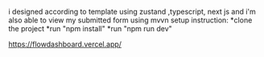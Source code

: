 i designed according to template using zustand ,typescript, next js  and i'm also able to view my submitted form
using mvvn
setup instruction:
*clone the project
*run "npm install"
*run "npm run dev"

https://flowdashboard.vercel.app/
